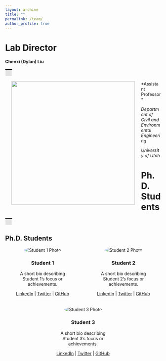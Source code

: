 ```yaml
---
layout: archive
title: ""
permalink: /team/
author_profile: true
---
```


# **Lab Director**
 **Chenxi (Dylan) Liu**
<table>
    <tr>
        <td style="background-color: #E3E3E3; border-top: 2px solid black; border-bottom: 0.05px solid white; border-left: 0.05px solid white; border-right: 0.05px solid white; padding: 10px; height: 1px;">
        </td>
    </tr>
</table>

<img style="float: left" src="https://chenxiliu-dylan.github.io/images/Chenxi_4_5_3.JPG" width="400" hspace="20">
*Assistant Professor*

*Department of Civil and Environmental Engineering*

*University of Utah*


# **Ph.D. Students**
<table>
    <tr>
        <td style="background-color: #E3E3E3; border-top: 2px solid black; border-bottom: 0.05px solid white; border-left: 0.05px solid white; border-right: 0.05px solid white; padding: 10px; height: 1px;">
        </td>
    </tr>
</table>

## Ph.D. Students

<div style="display: flex; gap: 20px; justify-content: space-around; flex-wrap: wrap;">

  <div style="width: 30%; min-width: 200px; text-align: center;">
    <img src="https://chenxiliu-dylan.github.io/images/fengze.jpg" alt="Student 1 Photo" style="border-radius: 50%;">
    <h3>Student 1</h3>
    <p>
      A short bio describing Student 1’s focus or achievements.
    </p>
    <p>
      <a href="#">LinkedIn</a> | <a href="#">Twitter</a> | <a href="#">GitHub</a>
    </p>
  </div>
  
  <div style="width: 30%; min-width: 200px; text-align: center;">
    <img src="https://chenxiliu-dylan.github.io/images/bo.png" alt="Student 2 Photo" style="border-radius: 50%;">
    <h3>Student 2</h3>
    <p>
      A short bio describing Student 2’s focus or achievements.
    </p>
    <p>
      <a href="#">LinkedIn</a> | <a href="#">Twitter</a> | <a href="#">GitHub</a>
    </p>
  </div>
  
  <div style="width: 30%; min-width: 200px; text-align: center;">
    <img src="https://chenxiliu-dylan.github.io/images/xuewen.jpg" alt="Student 3 Photo" style="border-radius: 50%;">
    <h3>Student 3</h3>
    <p>
      A short bio describing Student 3’s focus or achievements.
    </p>
    <p>
      <a href="#">LinkedIn</a> | <a href="#">Twitter</a> | <a href="#">GitHub</a>
    </p>
  </div>

</div>
